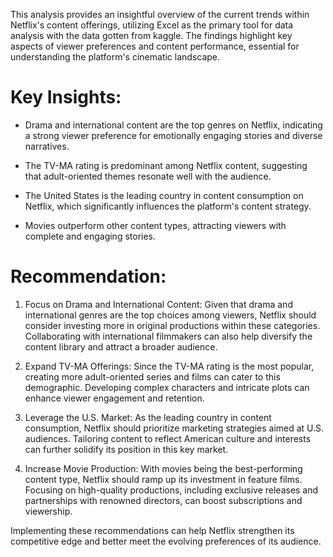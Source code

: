 This analysis provides an insightful overview of the current trends within Netflix's content offerings, utilizing Excel as the primary tool for data analysis with the data gotten from kaggle. The findings highlight key aspects of viewer preferences and content performance, essential for understanding the platform's cinematic landscape.

 # Key Insights:

 - Drama and international content are the top genres on Netflix, indicating a strong viewer preference for emotionally engaging stories and diverse narratives.

 - The TV-MA rating is predominant among Netflix content, suggesting that adult-oriented themes resonate well with the audience.

- The United States is the leading country in content consumption on Netflix, which significantly influences the platform's content strategy.

- Movies outperform other content types, attracting viewers with complete and engaging stories.

 

# Recommendation:

 1. Focus on Drama and International Content: Given that drama and international genres are the top choices among viewers, Netflix should consider investing more in original productions within these categories. Collaborating with international filmmakers can also help diversify the content library and attract a broader audience.

 2. Expand TV-MA Offerings: Since the TV-MA rating is the most popular, creating more adult-oriented series and films can cater to this demographic. Developing complex characters and intricate plots can enhance viewer engagement and retention.

 3. Leverage the U.S. Market: As the leading country in content consumption, Netflix should prioritize marketing strategies aimed at U.S. audiences. Tailoring content to reflect American culture and interests can further solidify its position in this key market.

 4. Increase Movie Production: With movies being the best-performing content type, Netflix should ramp up its investment in feature films. Focusing on high-quality productions, including exclusive releases and partnerships with renowned directors, can boost subscriptions and viewership.

 Implementing these recommendations can help Netflix strengthen its competitive edge and better meet the evolving preferences of its audience.


